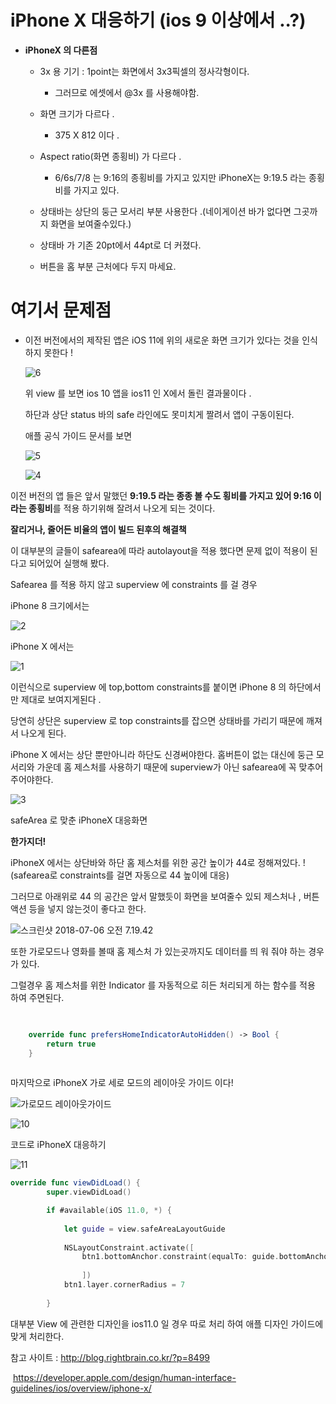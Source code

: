 

# iPhone X 대응하기 (ios 9 이상에서 ..?)



* **iPhoneX 의 다른점**

  * 3x 용 기기  : 1point는 화면에서 3x3픽셀의 정사각형이다.

    - 그러므로 에셋에서 @3x 를 사용해야함.

  * 화면 크기가 다르다 .

    * 375 X 812 이다 .

  * Aspect ratio(화면 종횡비) 가 다르다 .

    * 6/6s/7/8 는  9:16의 종횡비를 가지고 있지만 iPhoneX는 9:19.5 라는 종횡비를 가지고 있다.

  * 상태바는 상단의 둥근 모서리 부분 사용한다 .(네이게이션 바가 없다면 그곳까지 화면을 보여줄수있다.)

  * 상태바 가 기존 20pt에서 44pt로 더 커졌다.

  * 버튼을 홈 부분 근처에다 두지 마세요.

    



# **여기서 문제점**

* 이전 버전에서의 제작된 앱은 iOS 11에 위의 새로운  화면 크기가 있다는 것을 인식하지 못한다 !

  

  ![6](/images/iphoneX/6.png)

  

  

  위 view 를 보면 ios 10 앱을  ios11 인 X에서 돌린 결과물이다 .

  하단과 상단 status 바의 safe 라인에도 못미치게 짤려서 앱이 구동이된다. 

  

  애플 공식 가이드 문서를 보면 

  ![5](/images/iphoneX/5.png)

  

  ![4](/images/iphoneX/4.png)

  

  



이전 버전의 앱 들은  앞서 말했던 **9:19.5 라는 종종 볼 수도 횡비를 가지고 있어 9:16 이라는 종횡비**를 적용 하기위해 잘려서 나오게 되는 것이다.



**잘리거나, 줄어든 비율의 앱이 빌드 된후의 해결책**

이 대부분의 글들이 safearea에 따라 autolayout을 적용 했다면 문제 없이  적용이 된다고 되어있어  실행해 봤다.



Safearea 를 적용 하지 않고 superview 에  constraints 를 걸 경우



iPhone 8 크기에서는 

![2](/images/iphoneX/2.png)



iPhone X 에서는 

![1](/images/iphoneX/1.png)



이런식으로  superview 에 top,bottom constraints를 붙이면 iPhone 8 의 하단에서만 제대로 보여지게된다 .

당연히 상단은 superview 로 top constraints를 잡으면 상태바를 가리기 때문에  깨져서 나오게 된다.



iPhone X 에서는 상단 뿐만아니라 하단도 신경써야한다. 홈버튼이 없는 대신에 둥근 모서리와 가운데 홈 제스처를 사용하기 때문에 superview가 아닌 safearea에 꼭 맞추어 주어야한다.

![3](/images/iphoneX/3.png)





safeArea 로 맞춘 iPhoneX 대응화면

**한가지더!**

iPhoneX 에서는 상단바와 하단 홈 제스처를 위한 공간 높이가 44로 정해져있다. !(safearea로 constraints를 걸면 자동으로 44 높이에 대응)

그러므로 아래위로 44 의 공간은 앞서 말했듯이 화면을 보여줄수 있되 제스처나 , 버튼 액션 등을 넣지 않는것이 좋다고 한다.

![스크린샷 2018-07-06 오전 7.19.42](/images/iphoneX/9.png)





또한 가로모드나 영화를 볼때 홈 제스처 가 있는곳까지도 데이터를 띄 워 줘야 하는 경우가 있다.

그럴경우 홈 제스처를 위한 Indicator 를 자동적으로 히든 처리되게 하는 함수를 적용 하여 주면된다.

~~~swift

 
    override func prefersHomeIndicatorAutoHidden() -> Bool {
        return true
    }
    
~~~



마지막으로 iPhoneX 가로 세로 모드의 레이아웃 가이드 이다!

![가로모드 레이아웃가이드](/images/iphoneX/7.jpg)

![10](/images/iphoneX/8.jpg)









코드로 iPhoneX 대응하기

![11](/images/iphoneX/11.jpg)



```swift
override func viewDidLoad() {
        super.viewDidLoad()

        if #available(iOS 11.0, *) {
         
            let guide = view.safeAreaLayoutGuide
            
            NSLayoutConstraint.activate([
                btn1.bottomAnchor.constraint(equalTo: guide.bottomAnchor)
                
                ])
            btn1.layer.cornerRadius = 7
            
        }
```

대부분 View 에 관련한 디자인을 ios11.0 일 경우 따로 처리 하여 애플 디자인 가이드에 맞게 처리한다.



참고 사이트 : http://blog.rightbrain.co.kr/?p=8499

​		 https://developer.apple.com/design/human-interface-guidelines/ios/overview/iphone-x/











